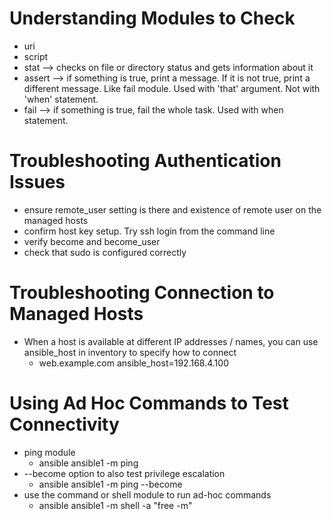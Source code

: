 # Understanding Modules to Check
- uri
- script
- stat --> checks on file or directory status and gets information about it
- assert --> if something is true, print a message. If it is not true, print a different message. Like fail module. Used with 'that' argument. Not with 'when' statement.
- fail --> if something is true, fail the whole task. Used with when statement.

# Troubleshooting Authentication Issues
- ensure remote_user setting is there and existence of remote user on the managed hosts
- confirm host key setup. Try ssh login from the command line
- verify become and become_user
- check that sudo is configured correctly

# Troubleshooting Connection to Managed Hosts
- When a host is available at different IP addresses / names, you can use ansible_host in inventory to specify how to connect
  - web.example.com ansible_host=192.168.4.100 

# Using Ad Hoc Commands to Test Connectivity
- ping module
  - ansible ansible1 -m ping
- --become option to also test privilege escalation
  - ansible ansible1 -m ping --become
- use the command or shell module to run ad-hoc commands
  - ansible ansible1 -m shell -a "free -m"

